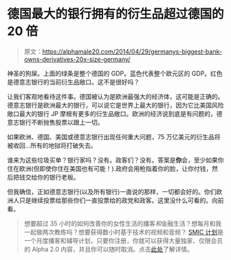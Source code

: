 # 德国最大的银行拥有的衍生品超过德国的 20 倍

> 原文：<https://alphamale20.com/2014/04/29/germanys-biggest-bank-owns-derivatives-20x-size-germany/>

神圣的狗屎。上面的绿条是整个德国的 GDP。蓝色代表整个欧元区的 GDP。红色是德意志银行的当前衍生品敞口。这不是很好吗？

让我们客观地看待这件事。德国被认为是欧洲最强大的经济体，这可能是正确的。德意志银行是欧洲最大的银行，可以说它是世界上最大的银行，因为它比美国风险敞口最大的银行 JP 摩根有更多的衍生品敞口。欧洲的经济说到底是有问题的，德意志银行不断抛售股票以跟上一切。

如果欧洲、德国、美国或德意志银行出现任何重大问题，75 万亿美元的衍生品将被收回...所有的地狱将打破失去。

谁来为这些垃圾买单？银行家吗？没有。政客们？没有。答案是**你**会，至少如果你住在欧洲(但即使你住在美国也有可能！).政府会用枪指着你的脸，让你付钱，然后把钱交给你的银行老板。

但我确信，正如德意志银行(以及所有银行)一直说的那样，一切都会好的。你们欧洲人只是继续投票给那些你们一直投票给的政党和政客。这里没什么可看的。向前看。

> 想要超过 35 小时的如何改善你的女性生活的播客*和*金融生活？想每月和我一起做两次教练吗？想要获得数小时基于技术的视频和音频？ [SMIC 计划](https://alphamale20.kartra.com/page/vIL17)是一个月度播客和辅导计划，只要你注册，你就可以获得大量独家、仅限会员的 Alpha 2.0 内容，并且你可以随时取消。点击[此处](https://alphamale20.kartra.com/page/vIL17)了解详情。
> 
> 